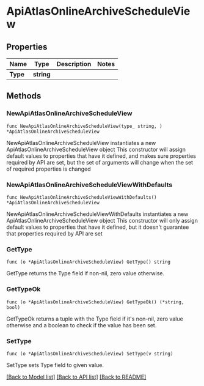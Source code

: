 # ApiAtlasOnlineArchiveScheduleView

## Properties

Name | Type | Description | Notes
------------ | ------------- | ------------- | -------------
**Type** | **string** |  | 

## Methods

### NewApiAtlasOnlineArchiveScheduleView

`func NewApiAtlasOnlineArchiveScheduleView(type_ string, ) *ApiAtlasOnlineArchiveScheduleView`

NewApiAtlasOnlineArchiveScheduleView instantiates a new ApiAtlasOnlineArchiveScheduleView object
This constructor will assign default values to properties that have it defined,
and makes sure properties required by API are set, but the set of arguments
will change when the set of required properties is changed

### NewApiAtlasOnlineArchiveScheduleViewWithDefaults

`func NewApiAtlasOnlineArchiveScheduleViewWithDefaults() *ApiAtlasOnlineArchiveScheduleView`

NewApiAtlasOnlineArchiveScheduleViewWithDefaults instantiates a new ApiAtlasOnlineArchiveScheduleView object
This constructor will only assign default values to properties that have it defined,
but it doesn't guarantee that properties required by API are set

### GetType

`func (o *ApiAtlasOnlineArchiveScheduleView) GetType() string`

GetType returns the Type field if non-nil, zero value otherwise.

### GetTypeOk

`func (o *ApiAtlasOnlineArchiveScheduleView) GetTypeOk() (*string, bool)`

GetTypeOk returns a tuple with the Type field if it's non-nil, zero value otherwise
and a boolean to check if the value has been set.

### SetType

`func (o *ApiAtlasOnlineArchiveScheduleView) SetType(v string)`

SetType sets Type field to given value.



[[Back to Model list]](../README.md#documentation-for-models) [[Back to API list]](../README.md#documentation-for-api-endpoints) [[Back to README]](../README.md)


